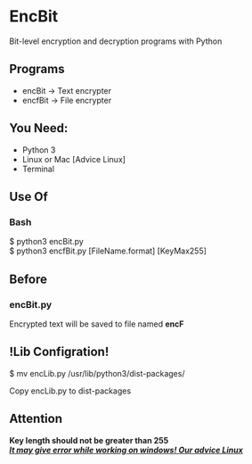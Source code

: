 <h1>EncBit</h1>
<p>
  Bit-level encryption and decryption programs with Python
</p>
<h2>Programs</h2>
<ul>
  <li>encBit -> Text encrypter</li>
  <li>encfBit -> File encrypter</li>
</ul>
<h2>You Need:</h2>
<ul>
  <li>Python 3</li>
  <li>Linux or Mac [Advice Linux]</li>
  <li>Terminal</li>
</ul>
<h2>Use Of</h2>
<h3>Bash</h3>
<span>$ python3 encBit.py </span><br>
<span>$ python3 encfBit.py [FileName.format] [KeyMax255] </span>
<h2>Before</h2>
<h3>encBit.py</h3>
<span>Encrypted text will be saved to file named <b>encF</b></span>
<h2>!Lib Configration!</h2>
<p>$ mv encLib.py /usr/lib/python3/dist-packages/</p>
<p>Copy encLib.py to dist-packages</p>
<h2>Attention</h2>
<b>Key length should not be greater than 255</b><br>
<b><i><u>It may give error while working on windows! Our advice Linux</u></i></b>
